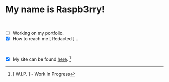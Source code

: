 # My name is Raspb3rry!

<br>

- [ ] Working on my portfolio.
- [x] How to reach me [ Redacted ] ..

<br>

- [x] My site can be found [here](http://www.raspb3rry.io/). [^WIP]

[^WIP]:
    [ W.I.P. ] - Work In Progress
